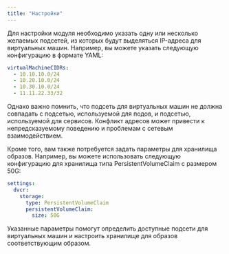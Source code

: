 ```yaml
---
title: "Настройки"
---
```


Для настройки модуля необходимо указать одну или несколько желаемых подсетей, из которых будут выделяться IP-адреса для виртуальных машин. Например, вы можете указать следующую конфигурацию в формате YAML:

```yaml
virtualMachineCIDRs:
  - 10.10.10.0/24
  - 10.20.10.0/24
  - 10.30.10.0/24
  - 11.11.22.33/32
```

Однако важно помнить, что подсеть для виртуальных машин не должна совпадать с подсетью, используемой для подов, и подсетью, используемой для сервисов. Конфликт адресов может привести к непредсказуемому поведению и проблемам с сетевым взаимодействием.

Кроме того, вам также потребуется задать параметры для хранилища образов. Например, вы можете использовать следующую конфигурацию для хранилища типа PersistentVolumeClaim с размером 50G:

```yaml
settings:
  dvcr:
    storage:
      type: PersistentVolumeClaim
      persistentVolumeClaim:
        size: 50G
```

Указанные параметры помогут определить доступные подсети для виртуальных машин и настроить хранилище для образов соответствующим образом.
